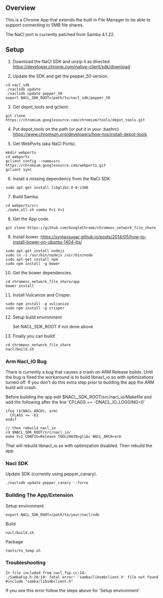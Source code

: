 ## Overview

This is a Chrome App that extends the built in File Manager to be able to
support connecting to SMB file shares.

The NaCl port is currently patched from Samba 4.1.22.

## Setup

1) Download the NaCl SDK and unzip it as directed.
      https://developer.chrome.com/native-client/sdk/download

2) Update the SDK and get the pepper_50 version.

```
cd nacl_sdk
./naclsdk update
./naclsdk update pepper_50
export NACL_SDK_ROOT=/path/to/nacl_sdk/pepper_50
```

3) Get depot_tools and gclient.
```
git clone https://chromium.googlesource.com/chromium/tools/depot_tools.git
```

4) Put depot_tools on the path (or put it in your .bashrc)
      https://www.chromium.org/developers/how-tos/install-depot-tools

5) Get WebPorts (aka NaCl Ports).
```
mkdir webports
cd webports
gclient config --name=src https://chromium.googlesource.com/webports.git
gclient sync
```

6) Install a missing dependency from the NaCl SDK.
```
sudo apt-get install libglib2.0-0:i386
```

7) Build Samba.
```
cd webports/src
./make_all.sh samba F=1 V=1
```
8) Get the App code.
```
git clone https://github.com/GoogleChrome/chromeos_network_file_share
```
9) Install bower.
      https://syntaxsugar.github.io/posts/2014/05/how-to-install-bower-on-ubuntu-1404-lts/
```
sudo apt-get install nodejs
sudo ln -s /usr/bin/nodejs /usr/bin/node
sudo apt-get install npm
sudo npm install -g bower
```
10) Get the bower dependencies.
```
cd chromeos_network_file_share/app
bower install
```
11) Install Vulcanize and Crisper.
```
sudo npm install -g vulcanize
sudo npm install -g crisper
```
12) Setup build environment

      Set NACL_SDK_ROOT if not done above

13) Finally you can build!
```
cd chromeos_network_file_share
nacl/build.sh
```

### Arm Nacl_IO Bug

There is currently a bug that causes a crash on ARM Release builds. Until the
bug is fixed the workaround is to build libnacl_io.so with optimizations turned
off. If you don't do this extra step prior to building the app the ARM build
will crash.

Before building the app edit $NACL_SDK_ROOT/src/nacl_io/Makefile and add
the following after the line 'CFLAGS += -DNACL_IO_LOGGING=0'
```
ifeq ($(NACL_ARCH), arm)
  CFLAGS += -O1
endif

// then rebuild nacl_io
cd $NACL_SDK_ROOT/src/nacl_io/
make V=1 CONFIG=Release TOOLCHAIN=glibc NACL_ARCH=arm
```
That will rebuild libnacl_io.so with optimization disabled. Then rebuild the
app.

### Nacl SDK
Update SDK (currently using pepper_canary).
```
./naclsdk update pepper_canary --force
```
### Building The App/Extension

Setup environment
```
export NACL_SDK_ROOT=/path/to/your/nacl/sdk
```
Build
```
nacl/build.sh
```
Package
```
tools/to_temp.sh
```
### Troubleshooting
```
In file included from nacl_fsp.cc:24:
./SambaFsp.h:20:10: fatal error: 'samba/libsmbclient.h' file not found
#include "samba/libsmbclient.h"
```
If you see this error follow the steps above for 'Setup environment'